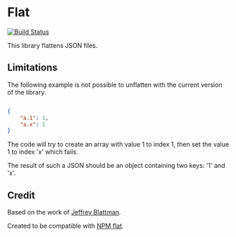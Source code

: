 Flat
====

[![Build Status](https://travis-ci.org/adaxi/Flat.svg?branch=master)](https://travis-ci.org/adaxi/Flat)

This library flattens JSON files.

Limitations
-----------

The following example is not possible to unflatten with the current version of the library.

```json

{
	"a.1": 1,
	"a.x": 1
}

```

The code will try to create an array with value 1 to index 1, then set the value 1 to index 'x' which fails.

The result of such a JSON should be an object containing two keys: '1' and 'x'.

Credit
------

Based on the work of [Jeffrey Blattman](https://zerocredibility.wordpress.com/tag/flatten/).

Created to be compatible with [NPM flat](https://www.npmjs.com/package/flat).

